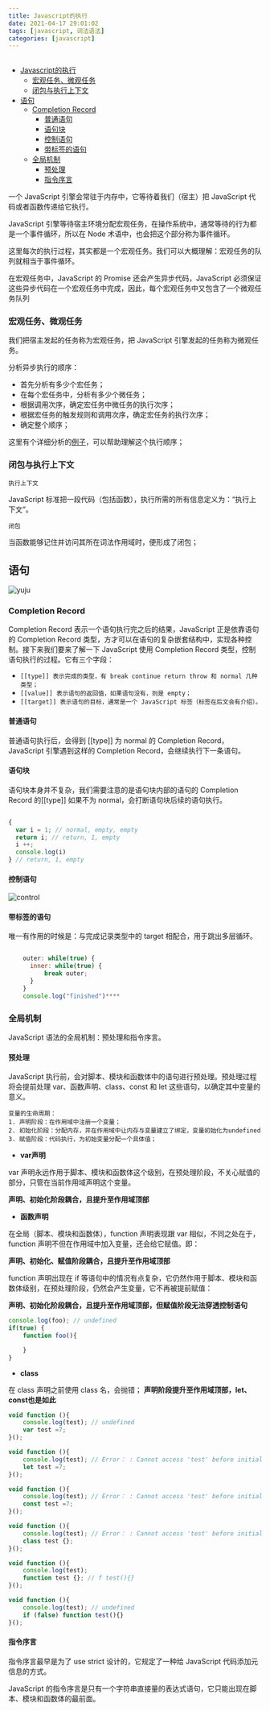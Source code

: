 ```yaml
---
title: Javascript的执行
date: 2021-04-17 29:01:02
tags: [javascript, 词法语法]
categories: [javascript]
---
```


## 

- [Javascript的执行](#javascript的执行)
  - [宏观任务、微观任务](#宏观任务微观任务)
  - [闭包与执行上下文](#闭包与执行上下文)
- [语句](#语句)
  - [Completion Record](#completion-record)
    - [普通语句](#普通语句)
    - [语句块](#语句块)
    - [控制语句](#控制语句)
    - [带标签的语句](#带标签的语句)
  - [全局机制](#全局机制)
    - [预处理](#预处理)
    - [指令序言](#指令序言)

一个 JavaScript 引擎会常驻于内存中，它等待着我们（宿主）把 JavaScript 代码或者函数传递给它执行。

JavaScript 引擎等待宿主环境分配宏观任务，在操作系统中，通常等待的行为都是一个事件循环，所以在 Node 术语中，也会把这个部分称为事件循环。

这里每次的执行过程，其实都是一个宏观任务。我们可以大概理解：宏观任务的队列就相当于事件循环。

在宏观任务中，JavaScript 的 Promise 还会产生异步代码，JavaScript 必须保证这些异步代码在一个宏观任务中完成，因此，每个宏观任务中又包含了一个微观任务队列

### 宏观任务、微观任务

我们把宿主发起的任务称为宏观任务，把 JavaScript 引擎发起的任务称为微观任务。

分析异步执行的顺序：

+ 首先分析有多少个宏任务；
+ 在每个宏任务中，分析有多少个微任务；
+ 根据调用次序，确定宏任务中微任务的执行次序；
+ 根据宏任务的触发规则和调用次序，确定宏任务的执行次序；
+ 确定整个顺序；

这里有个详细分析的[例子](./微任务与宏任务.md)，可以帮助理解这个执行顺序；

### 闭包与执行上下文

`执行上下文`

JavaScript 标准把一段代码（包括函数），执行所需的所有信息定义为：“执行上下文”。

`闭包`

当函数能够记住并访问其所在词法作用域时，便形成了闭包；

## 语句

![yuju](https://booker-17dbbd-1252444055.tcloudbaseapp.com/cdn/fe-cdn/yuju.jpg)

### Completion Record

Completion Record 表示一个语句执行完之后的结果，JavaScript 正是依靠语句的 Completion Record 类型，方才可以在语句的复杂嵌套结构中，实现各种控制。接下来我们要来了解一下 JavaScript 使用 Completion Record 类型，控制语句执行的过程。它有三个字段：

+ `[[type]] 表示完成的类型，有 break continue return throw 和 normal 几种类型；`
+ `[[value]] 表示语句的返回值，如果语句没有，则是 empty；`
+ `[[target]] 表示语句的目标，通常是一个 JavaScript 标签（标签在后文会有介绍）。`
  
#### 普通语句

普通语句执行后，会得到 [[type]] 为 normal 的 Completion Record，JavaScript 引擎遇到这样的 Completion Record，会继续执行下一条语句。

#### 语句块 

语句块本身并不复杂，我们需要注意的是语句块内部的语句的 Completion Record 的[[type]] 如果不为 normal，会打断语句块后续的语句执行。

```javascript

{
  var i = 1; // normal, empty, empty
  return i; // return, 1, empty
  i ++; 
  console.log(i)
} // return, 1, empty
```

#### 控制语句

![control](https://booker-17dbbd-1252444055.tcloudbaseapp.com/cdn/fe-cdn/control.png)


#### 带标签的语句

唯一有作用的时候是：与完成记录类型中的 target 相配合，用于跳出多层循环。

```javascript

    outer: while(true) {
      inner: while(true) {
          break outer;
      }
    }
    console.log("finished")****
```

### 全局机制

JavaScript 语法的全局机制：预处理和指令序言。

#### 预处理

JavaScript 执行前，会对脚本、模块和函数体中的语句进行预处理。预处理过程将会提前处理 var、函数声明、class、const 和 let 这些语句，以确定其中变量的意义。


    变量的生命周期：
    1. 声明阶段：在作用域中注册一个变量；
    2. 初始化阶段：分配内存，并在作用域中让内存与变量建立了绑定，变量初始化为undefined
    3. 赋值阶段：代码执行，为初始变量分配一个具体值；


+ **var声明**

var 声明永远作用于脚本、模块和函数体这个级别，在预处理阶段，不关心赋值的部分，只管在当前作用域声明这个变量。

**声明、初始化阶段耦合，且提升至作用域顶部**

+ **函数声明**

在全局（脚本、模块和函数体），function 声明表现跟 var 相似，不同之处在于，function 声明不但在作用域中加入变量，还会给它赋值。即：

**声明、初始化、赋值阶段耦合，且提升至作用域顶部**

function 声明出现在 if 等语句中的情况有点复杂，它仍然作用于脚本、模块和函数体级别，在预处理阶段，仍然会产生变量，它不再被提前赋值：

**声明、初始化阶段耦合，且提升至作用域顶部，但赋值阶段无法穿透控制语句**

```javascript
console.log(foo); // undefined
if(true) {
    function foo(){

    }
}
```

+ **class**

在 class 声明之前使用 class 名，会抛错；
**声明阶段提升至作用域顶部，let、const也是如此**

```javascript
void function (){
    console.log(test); // undefined
    var test =7;
}();

void function (){
    console.log(test); // Error： : Cannot access 'test' before initialization
    let test =7;
}();

void function (){
    console.log(test); // Error： : Cannot access 'test' before initialization
    const test =7;
}();

void function (){
    console.log(test); // Error： : Cannot access 'test' before initialization
    class test {};
}();

void function (){
    console.log(test); 
    function test {}; // f test(){}
}();

void function (){
    console.log(test); // undefined
    if (false) function test(){}
}();
```

#### 指令序言

指令序言最早是为了 use strict 设计的，它规定了一种给 JavaScript 代码添加元信息的方式。

JavaScript 的指令序言是只有一个字符串直接量的表达式语句，它只能出现在脚本、模块和函数体的最前面。